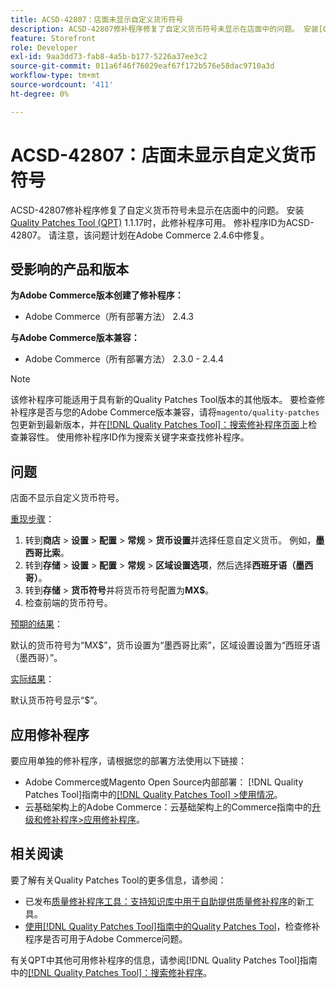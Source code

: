 ```yaml
---
title: ACSD-42807：店面未显示自定义货币符号
description: ACSD-42807修补程序修复了自定义货币符号未显示在店面中的问题。 安装[Quality Patches Tool (QPT)](https://experienceleague.adobe.com/en/docs/commerce-operations/tools/quality-patches-tool/quality-patches-tool-to-self-serve-quality-patches) 1.1.17后，即可使用此修补程序。 修补程序ID为ACSD-42807。 请注意，该问题计划在Adobe Commerce 2.4.6中修复。
feature: Storefront
role: Developer
exl-id: 9aa3dd73-fab8-4a5b-b177-5226a37ee3c2
source-git-commit: 011a6f46f76029eaf67f172b576e58dac9710a3d
workflow-type: tm+mt
source-wordcount: '411'
ht-degree: 0%

---
```


# ACSD-42807：店面未显示自定义货币符号

ACSD-42807修补程序修复了自定义货币符号未显示在店面中的问题。 安装[Quality Patches Tool (QPT)](https://experienceleague.adobe.com/en/docs/commerce-operations/tools/quality-patches-tool/quality-patches-tool-to-self-serve-quality-patches) 1.1.17时，此修补程序可用。 修补程序ID为ACSD-42807。 请注意，该问题计划在Adobe Commerce 2.4.6中修复。

## 受影响的产品和版本

**为Adobe Commerce版本创建了修补程序：**

* Adobe Commerce（所有部署方法） 2.4.3

**与Adobe Commerce版本兼容：**

* Adobe Commerce（所有部署方法） 2.3.0 - 2.4.4

>[!NOTE]
>
>该修补程序可能适用于具有新的Quality Patches Tool版本的其他版本。 要检查修补程序是否与您的Adobe Commerce版本兼容，请将`magento/quality-patches`包更新到最新版本，并在[[!DNL Quality Patches Tool]：搜索修补程序页面](https://experienceleague.adobe.com/en/docs/commerce-operations/tools/quality-patches-tool/quality-patches-tool-to-self-serve-quality-patches)上检查兼容性。 使用修补程序ID作为搜索关键字来查找修补程序。

## 问题

店面不显示自定义货币符号。

<u>重现步骤</u>：

1. 转到&#x200B;**商店** > **设置** > **配置** > **常规** > **货币设置**&#x200B;并选择任意自定义货币。 例如，**墨西哥比索**。
1. 转到&#x200B;**存储** > **设置** > **配置** > **常规** > **区域设置选项**，然后选择&#x200B;**西班牙语（墨西哥）**。
1. 转到&#x200B;**存储** > **货币符号**&#x200B;并将货币符号配置为&#x200B;**MX$**。
1. 检查前端的货币符号。

<u>预期的结果</u>：

默认的货币符号为“MX$”，货币设置为“墨西哥比索”，区域设置设置为“西班牙语（墨西哥）”。

<u>实际结果</u>：

默认货币符号显示“$”。

## 应用修补程序

要应用单独的修补程序，请根据您的部署方法使用以下链接：

* Adobe Commerce或Magento Open Source内部部署： [!DNL Quality Patches Tool]指南中的[[!DNL Quality Patches Tool] >使用情况](/help/tools/quality-patches-tool/usage.md)。
* 云基础架构上的Adobe Commerce：云基础架构上的Commerce指南中的[升级和修补程序>应用修补程序](https://experienceleague.adobe.com/docs/commerce-cloud-service/user-guide/develop/upgrade/apply-patches.html)。

## 相关阅读

要了解有关Quality Patches Tool的更多信息，请参阅：

* 已发布[质量修补程序工具：支持知识库中用于自助提供质量修补程序](https://experienceleague.adobe.com/en/docs/commerce-operations/tools/quality-patches-tool/quality-patches-tool-to-self-serve-quality-patches)的新工具。
* [使用[!DNL Quality Patches Tool]指南中的Quality Patches Tool](/help/tools/quality-patches-tool/patches-available-in-qpt/check-patch-for-magento-issue-with-magento-quality-patches.md)，检查修补程序是否可用于Adobe Commerce问题。

有关QPT中其他可用修补程序的信息，请参阅[!DNL Quality Patches Tool]指南中的[[!DNL Quality Patches Tool]：搜索修补程序](https://experienceleague.adobe.com/tools/commerce-quality-patches/index.html)。
